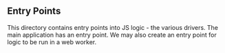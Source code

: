 ## Entry Points

This directory contains entry points into JS logic - the various drivers. The main application has an entry point. We may also create an entry point for logic to be run in a web worker.
